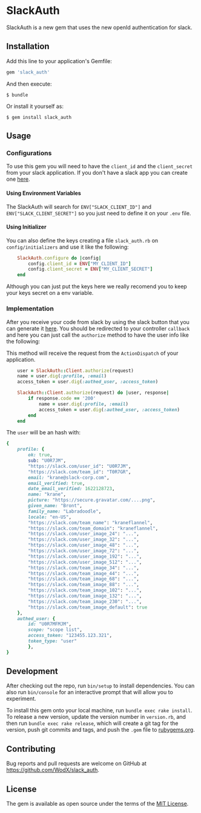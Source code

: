 # SlackAuth

SlackAuth is a new gem that uses the new openId authentication for slack.

## Installation

Add this line to your application's Gemfile:

```ruby
gem 'slack_auth'
```

And then execute:

    $ bundle

Or install it yourself as:

    $ gem install slack_auth

## Usage

### Configurations

To use this gem you will need to have the `client_id` and the `client_secret` from your slack application.
If you don't have a slack app you can create one [here](https://api.slack.com/apps/).

#### Using Environment Variables

The SlackAuth will search for `ENV["SLACK_CLIENT_ID"]` and `ENV["SLACK_CLIENT_SECRET"]` so you just need to define it on your `.env` file.

#### Using Initializer

You can also define the keys creating a file `slack_auth.rb` on `config/initializers` and use it like the following:

```ruby
    SlackAuth.configure do |config|
        config.client_id = ENV["MY_CLIENT_ID"]
        config.client_secret = ENV["MY_CLIENT_SECRET"]
    end
```

Although you can just put the keys here we really recomend you to keep your keys secret on a env variable.

### Implementation

After you receive your code from slack by using the slack button that you can generate it [here](https://api.slack.com/authentication/sign-in-with-slack#generator).
You should be redirected to your controller `callback` and here you can just call the `authorize` method to have the user info like the following:

This method will receive the request from the `ActionDispatch` of your application.

```ruby
    user = SlackAuth::Client.authorize(request)
    name = user.dig(:profile, :email)
    access_token = user.dig(:authed_user, :access_token)
```

```ruby
    SlackAuth::Client.authorize(request) do |user, response|
        if response.code == '200'
            name = user.dig(:profile, :email)
            access_token = user.dig(:authed_user, :access_token)
        end
    end
```

The `user` will be an hash with:

```ruby
{
    profile: {
        ok: true,
        sub: "U0R7JM",
        "https://slack.com/user_id": "U0R7JM",
        "https://slack.com/team_id": "T0R7GR",
        email: "krane@slack-corp.com",
        email_verified: true,
        date_email_verified: 1622128723,
        name: "krane",
        picture: "https://secure.gravatar.com/....png",
        given_name: "Bront",
        family_name: "Labradoodle",
        locale: "en-US",
        "https://slack.com/team_name": "kraneflannel",
        "https://slack.com/team_domain": "kraneflannel",
        "https://slack.com/user_image_24": "...",
        "https://slack.com/user_image_32": "...",
        "https://slack.com/user_image_48": "...",
        "https://slack.com/user_image_72": "...",
        "https://slack.com/user_image_192": "...",
        "https://slack.com/user_image_512": "...",
        "https://slack.com/team_image_34": "...",
        "https://slack.com/team_image_44": "...",
        "https://slack.com/team_image_68": "...",
        "https://slack.com/team_image_88": "...",
        "https://slack.com/team_image_102": "...",
        "https://slack.com/team_image_132": "...",
        "https://slack.com/team_image_230": "...",
        "https://slack.com/team_image_default": true
    },
    authed_user: {
        id: "U0R7MFMJM",
        scope: "scope list",
        access_token: "123455.123.321",
        token_type: "user"
        },
}
```

## Development

After checking out the repo, run `bin/setup` to install dependencies. You can also run `bin/console` for an interactive prompt that will allow you to experiment.

To install this gem onto your local machine, run `bundle exec rake install`. To release a new version, update the version number in `version.rb`, and then run `bundle exec rake release`, which will create a git tag for the version, push git commits and tags, and push the `.gem` file to [rubygems.org](https://rubygems.org).

## Contributing

Bug reports and pull requests are welcome on GitHub at https://github.com/WodX/slack_auth.

## License

The gem is available as open source under the terms of the [MIT License](https://opensource.org/licenses/MIT).
